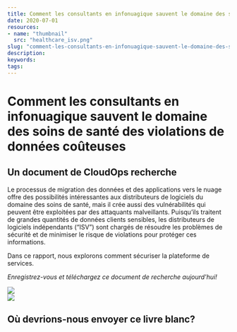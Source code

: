```yaml
---
title: Comment les consultants en infonuagique sauvent le domaine des soins de santé des violations de données coûteuses
date: 2020-07-01
resources:
- name: "thumbnail"
  src: "healthcare_isv.png"
slug: "comment-les-consultants-en-infonuagique-sauvent-le-domaine-des-soins-de-sante-des-violations-de-donnees-couteuses"
description:
keywords:
tags:
---
```



<div class="landing-page">
    <!-- hero -->
    <div class="hero jumbotron reading-landing jumbotron-fluid">
        <div class="container-fluid">
            <div class="row">
                <div class="col-xl-6 offset-xl-2 col-lg-10 offset-lg-1 col-md-12">
                    <h1 class="display-4">Comment les consultants en infonuagique sauvent le domaine des soins de santé des violations de données coûteuses</h1>
                </div>
            </div>
        </div>
    </div>
    <div class="main-content">
        <div class="row">
            <div class="col-xl-4 offset-xl-2 without-bottom-line">
                <div class="workshop-prerequisites">
                    <h2>Un document de CloudOps recherche</h2>   
                    <p>Le processus de migration des données et des applications vers le nuage offre des possibilités intéressantes aux distributeurs de logiciels du domaine des soins de santé, mais il crée aussi des vulnérabilités qui peuvent être exploitées par des attaquants malveillants. Puisqu’ils traitent de grandes quantités de données clients sensibles, les distributeurs de logiciels indépendants (“ISV”) sont chargés de résoudre les problèmes de sécurité et de minimiser le risque de violations pour protéger ces informations.</p>
                    <p>Dans ce rapport, nous explorons comment sécuriser la plateforme de services.</p>
                    <p><i>Enregistrez-vous et téléchargez ce document de recherche aujourd'hui!</i></p>
                </div>
            </div>
                <div class="col-xl-4 white-paper-image">
                <img src="/images/white-papers/soins-de-sante.png">
            </div>
        </div>
            </div>
        </div>
    </div>
    <!-- contact us -->
    <div class="contact-us-card">
        <div class="row">
            <div class="col-xl-8 offset-xl-2 col-lg-10 offset-lg-1 col-md-12 col-sm-12 col-xs-12">
                <img src="/images/single-line-arrows.png">
            </div>
            <div
                class="col-xl-3 offset-xl-3 col-lg-3 offset-lg-1 col-md-10 offset-md-1 col-sm-10 offset-sm-1 col-xs-12">
                <h2>Où devrions-nous envoyer ce livre blanc?</h2>
            </div>
            <div
                class="col-xl-5 offset-xl-0 col-lg-6 offset-lg-1 col-md-8 offset-md-2 col-sm-10 offset-sm-1 col-xs-12 general-contact-form">
<!--[if lte IE 8]>
<script charset="utf-8" type="text/javascript" src="//js.hsforms.net/forms/v2-legacy.js"></script>
<![endif]-->
<script charset="utf-8" type="text/javascript" src="//js.hsforms.net/forms/v2.js"></script>
<script>
  hbspt.forms.create({
	region: "na1",
	portalId: "732832",
	formId: "41d86618-99dd-471f-9e3f-7d056edad1c3"
});
</script>
            </div>
        </div>
    </div>
</div>